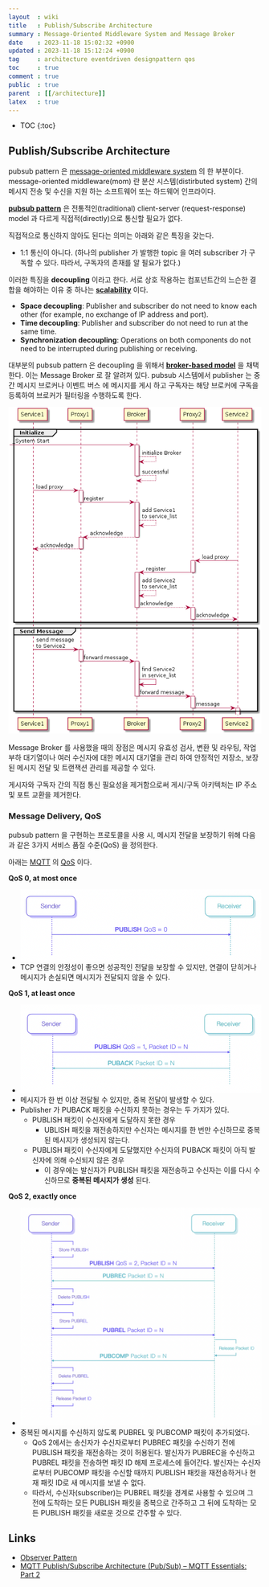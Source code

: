 ```yaml
---
layout  : wiki
title   : Publish/Subscribe Architecture
summary : Message-Oriented Middleware System and Message Broker
date    : 2023-11-18 15:02:32 +0900
updated : 2023-11-18 15:12:24 +0900
tag     : architecture eventdriven designpattern qos
toc     : true
comment : true
public  : true
parent  : [[/architecture]]
latex   : true
---
```

* TOC
{:toc}

## Publish/Subscribe Architecture

pubsub pattern 은 [message-oriented middleware system](https://en.wikipedia.org/wiki/Message-oriented_middleware) 의 한 부분이다.
message-oriented middleware(mom) 란 분산 시스템(distirbuted system) 간의 메시지 전송 및 수신을 지원 하는 소프트웨어 또는 하드웨어 인프라이다.

__[pubsub pattern](https://en.wikipedia.org/wiki/Publish%E2%80%93subscribe_pattern)__ 은 전통적인(traditional) client-server (request-response) model 과 다르게 직접적(directly)으로 통신할 필요가 없다.

직접적으로 통신하지 않아도 된다는 의미는 아래와 같은 특징을 갖는다.

- 1:1 통신이 아니다. (하나의 publisher 가 발행한 topic 을 여러 subscriber 가 구독할 수 있다. 따라서, 구독자의 존재를 알 필요가 없다.)

이러한 특징을 __decoupling__ 이라고 한다. 서로 상호 작용하는 컴포넌트간의 느슨한 결합을 해야하는 이유 중 하나는 __[scalability](https://en.wikipedia.org/wiki/Scalability)__ 이다.

- __Space decoupling__: Publisher and subscriber do not need to know each other (for example, no exchange of IP address and port).
- __Time decoupling__: Publisher and subscriber do not need to run at the same time.
- __Synchronization decoupling__: Operations on both components do not need to be interrupted during publishing or receiving.

대부분의 pubsub pattern 은 decoupling 을 위해서 __[broker-based model](https://en.wikipedia.org/wiki/Message_broker)__ 을 채택한다. 이는 Message Broker 로 잘 알려져 있다.
pubsub 시스템에서 publisher 는 중간 메시지 브로커나 이벤트 버스 에 메시지를 게시 하고 구독자는 해당 브로커에 구독을 등록하여 브로커가 필터링을 수행하도록 한다.

![](/resource/wiki/architecture-pub-sub/Message_Broker.png)

Message Broker 를 사용했을 때의 장점은 메시지 유효성 검사, 변환 및 라우팅, 작업 부하 대기열이나 여러 수신자에 대한 메시지 대기열을 관리 하여 안정적인 저장소, 보장된 메시지 전달 및 트랜잭션 관리를 제공할 수 있다.

게시자와 구독자 간의 직접 통신 필요성을 제거함으로써 게시/구독 아키텍처는 IP 주소 및 포트 교환을 제거한다.

### Message Delivery, QoS

pubsub pattern 을 구현하는 프로토콜을 사용 시, 메시지 전달을 보장하기 위해 다음과 같은 3가지 서비스 품질 수준(QoS) 을 정의한다.

아래는 [MQTT](https://baekjungho.github.io/wiki/architecture/architecture-mqtt/) 의 [QoS](https://www.emqx.com/en/blog/introduction-to-mqtt-qos) 이다.

__QoS 0, at most once__
- ![](/resource/wiki/architecture-pub-sub/qos0.png)
- TCP 연결의 안정성이 좋으면 성공적인 전달을 보장할 수 있지만, 연결이 닫히거나 메시지가 손실되면 메시지가 전달되지 않을 수 있다.

__QoS 1, at least once__
- ![](/resource/wiki/architecture-pub-sub/qos1.png)
- 메시지가 한 번 이상 전달될 수 있지만, 중복 전달이 발생할 수 있다.
- Publisher 가 PUBACK 패킷을 수신하지 못하는 경우는 두 가지가 있다.
  - PUBLISH 패킷이 수신자에게 도달하지 못한 경우 
    - UBLISH 패킷을 재전송하지만 수신자는 메시지를 한 번만 수신하므로 중복된 메시지가 생성되지 않는다.
  - PUBLISH 패킷이 수신자에게 도달했지만 수신자의 PUBACK 패킷이 아직 발신자에 의해 수신되지 않은 경우
    - 이 경우에는 발신자가 PUBLISH 패킷을 재전송하고 수신자는 이를 다시 수신하므로 __중복된 메시지가 생성__ 된다.

__QoS 2, exactly once__
- ![](/resource/wiki/architecture-pub-sub/qos2.png)
- 중복된 메시지를 수신하지 않도록 PUBREL 및 PUBCOMP 패킷이 추가되었다.
  - QoS 2에서는 송신자가 수신자로부터 PUBREC 패킷을 수신하기 전에 PUBLISH 패킷을 재전송하는 것이 허용된다. 발신자가 PUBREC을 수신하고 PUBREL 패킷을 전송하면 패킷 ID 해제 프로세스에 들어간다. 발신자는 수신자로부터 PUBCOMP 패킷을 수신할 때까지 PUBLISH 패킷을 재전송하거나 현재 패킷 ID로 새 메시지를 보낼 수 없다.
  - 따라서, 수신자(subscriber)는 PUBREL 패킷을 경계로 사용할 수 있으며 그 전에 도착하는 모든 PUBLISH 패킷을 중복으로 간주하고 그 뒤에 도착하는 모든 PUBLISH 패킷을 새로운 것으로 간주할 수 있다.

## Links

- [Observer Pattern](https://baekjungho.github.io/wiki/designpattern/designpattern-observer/)
- [MQTT Publish/Subscribe Architecture (Pub/Sub) – MQTT Essentials: Part 2](https://www.hivemq.com/blog/mqtt-essentials-part2-publish-subscribe/)